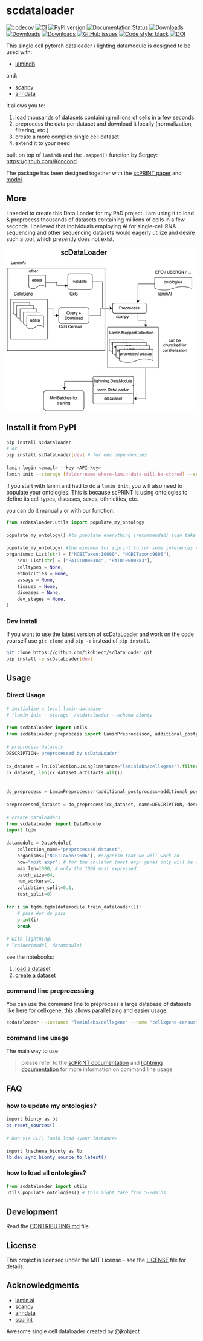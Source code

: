 # scdataloader

[![codecov](https://codecov.io/gh/jkobject/scDataLoader/branch/main/graph/badge.svg?token=scDataLoader_token_here)](https://codecov.io/gh/jkobject/scDataLoader)
[![CI](https://github.com/jkobject/scDataLoader/actions/workflows/main.yml/badge.svg)](https://github.com/jkobject/scDataLoader/actions/workflows/main.yml)
[![PyPI version](https://badge.fury.io/py/scDataLoader.svg)](https://badge.fury.io/py/scDataLoader)
[![Documentation Status](https://readthedocs.org/projects/scDataLoader/badge/?version=latest)](https://scDataLoader.readthedocs.io/en/latest/?badge=latest)
[![Downloads](https://pepy.tech/badge/scDataLoader)](https://pepy.tech/project/scDataLoader)
[![Downloads](https://pepy.tech/badge/scDataLoader/month)](https://pepy.tech/project/scDataLoader)
[![Downloads](https://pepy.tech/badge/scDataLoader/week)](https://pepy.tech/project/scDataLoader)
[![GitHub issues](https://img.shields.io/github/issues/jkobject/scDataLoader)](https://img.shields.io/github/issues/jkobject/scDataLoader)
[![Code style: black](https://img.shields.io/badge/code%20style-black-000000.svg)](https://github.com/psf/black)
[![DOI](https://img.shields.io/badge/DOI-10.1101%2F2024.07.29.605556-blue)](https://doi.org/10.1101/2024.07.29.605556)

This single cell pytorch dataloader / lighting datamodule is designed to be used with:

- [lamindb](https://lamin.ai/)

and:

- [scanpy](https://scanpy.readthedocs.io/en/stable/)
- [anndata](https://anndata.readthedocs.io/en/latest/)

It allows you to:

1. load thousands of datasets containing millions of cells in a few seconds.
2. preprocess the data per dataset and download it locally (normalization, filtering, etc.)
3. create a more complex single cell dataset
4. extend it to your need

built on top of `lamindb` and the `.mapped()` function by Sergey: https://github.com/Koncopd 

The package has been designed together with the [scPRINT paper](https://doi.org/10.1101/2024.07.29.605556) and [model](https://github.com/cantinilab/scPRINT).

## More

I needed to create this Data Loader for my PhD project. I am using it to load & preprocess thousands of datasets containing millions of cells in a few seconds. I believed that individuals employing AI for single-cell RNA sequencing and other sequencing datasets would eagerly utilize and desire such a tool, which presently does not exist.

![scdataloader.drawio.png](scdataloader.drawio.png)

## Install it from PyPI

```bash
pip install scdataloader
# or
pip install scDataLoader[dev] # for dev dependencies

lamin login <email> --key <API-key>
lamin init --storage [folder-name-where-lamin-data-will-be-stored] --schema bionty
```

if you start with lamin and had to do a `lamin init`, you will also need to populate your ontologies. This is because scPRINT is using ontologies to define its cell types, diseases, sexes, ethnicities, etc.

you can do it manually or with our function:

```python
from scdataloader.utils import populate_my_ontology

populate_my_ontology() #to populate everything (recommended) (can take 2-10mns)

populate_my_ontology( #the minimum for scprint to run some inferences (denoising, grn inference)
organisms: List[str] = ["NCBITaxon:10090", "NCBITaxon:9606"],
    sex: List[str] = ["PATO:0000384", "PATO:0000383"],
    celltypes = None,
    ethnicities = None,
    assays = None,
    tissues = None,
    diseases = None,
    dev_stages = None,
)
```

### Dev install

If you want to use the latest version of scDataLoader and work on the code yourself use `git clone` and `pip -e` instead of `pip install`.

```bash
git clone https://github.com/jkobject/scDataLoader.git
pip install -e scDataLoader[dev]
```

## Usage

### Direct Usage

```python
# initialize a local lamin database
# !lamin init --storage ~/scdataloader --schema bionty

from scdataloader import utils
from scdataloader.preprocess import LaminPreprocessor, additional_postprocess, additional_preprocess

# preprocess datasets
DESCRIPTION='preprocessed by scDataLoader'

cx_dataset = ln.Collection.using(instance="laminlabs/cellxgene").filter(name="cellxgene-census", version='2023-12-15').one()
cx_dataset, len(cx_dataset.artifacts.all())


do_preprocess = LaminPreprocessor(additional_postprocess=additional_postprocess, additional_preprocess=additional_preprocess, skip_validate=True, subset_hvg=0)

preprocessed_dataset = do_preprocess(cx_dataset, name=DESCRIPTION, description=DESCRIPTION, start_at=6, version="2")

# create dataloaders
from scdataloader import DataModule
import tqdm

datamodule = DataModule(
    collection_name="preprocessed dataset",
    organisms=["NCBITaxon:9606"], #organism that we will work on
    how="most expr", # for the collator (most expr genes only will be selected)
    max_len=1000, # only the 1000 most expressed
    batch_size=64,
    num_workers=1,
    validation_split=0.1,
    test_split=0)

for i in tqdm.tqdm(datamodule.train_dataloader()):
    # pass #or do pass
    print(i)
    break

# with lightning:
# Trainer(model, datamodule)

```

see the notebooks:

1. [load a dataset](https://www.jkobject.com/scDataLoader/notebooks/1_download_and_preprocess/)
2. [create a dataset](https://www.jkobject.com/scDataLoader/notebooks/2_create_dataloader/)

### command line preprocessing

You can use the command line to preprocess a large database of datasets like here for cellxgene. this allows parallelizing and easier usage.

```bash
scdataloader --instance "laminlabs/cellxgene" --name "cellxgene-census" --version "2023-12-15" --description "preprocessed for scprint" --new_name "scprint main" --start_at 10 >> scdataloader.out
```

### command line usage

The main way to use

> please refer to the [scPRINT documentation](https://www.jkobject.com/scPRINT/) and [lightning documentation](https://lightning.ai/docs/pytorch/stable/cli/lightning_cli_intermediate.html) for more information on command line usage

## FAQ

### how to update my ontologies?

```bash
import bionty as bt
bt.reset_sources()

# Run via CLI: lamin load <your instance>

import lnschema_bionty as lb
lb.dev.sync_bionty_source_to_latest()
```

### how to load all ontologies?

```python
from scdataloader import utils
utils.populate_ontologies() # this might take from 5-20mins
```

## Development

Read the [CONTRIBUTING.md](https://github.com/jkobject/scDataLoader/blob/main/CONTRIBUTING.md) file.

## License

This project is licensed under the MIT License - see the [LICENSE](https://github.com/jkobject/scDataLoader/blob/main/LICENSE) file for details.

## Acknowledgments

- [lamin.ai](https://lamin.ai/)
- [scanpy](https://scanpy.readthedocs.io/en/stable/)
- [anndata](https://anndata.readthedocs.io/en/latest/)
- [scprint](https://www.jkobject.com/scPRINT/)

Awesome single cell dataloader created by @jkobject